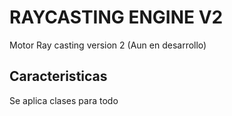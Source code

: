 # RAYCASTING ENGINE V2
Motor Ray casting version 2 (Aun en desarrollo)

## Caracteristicas
Se aplica clases para todo